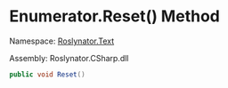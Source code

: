# Enumerator\.Reset\(\) Method

Namespace: [Roslynator.Text](../../../README.md)

Assembly: Roslynator\.CSharp\.dll

```csharp
public void Reset()
```

